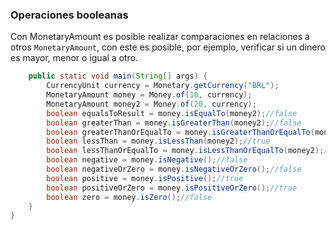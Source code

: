 ### Operaciones booleanas

Con MonetaryAmount es posible realizar comparaciones en relaciones a otros ```MonetaryAmount```, con este es posible, por ejemplo, verificar si un dinero es mayor, menor o igual a otro.


```java
    public static void main(String[] args) {
        CurrencyUnit currency = Monetary.getCurrency("BRL");
        MonetaryAmount money = Money.of(10, currency);
        MonetaryAmount money2 = Money.of(20, currency);
        boolean equalsToResult = money.isEqualTo(money2);//false
        boolean greaterThan = money.isGreaterThan(money2);//false
        boolean greaterThanOrEqualTo = money.isGreaterThanOrEqualTo(money2);//false
        boolean lessThan = money.isLessThan(money2);//true
        boolean lessThanOrEqualTo = money.isLessThanOrEqualTo(money2);//true
        boolean negative = money.isNegative();//false
        boolean negativeOrZero = money.isNegativeOrZero();//false
        boolean positive = money.isPositive();//true
        boolean positiveOrZero = money.isPositiveOrZero();//true
        boolean zero = money.isZero();//false
    }
}
```


